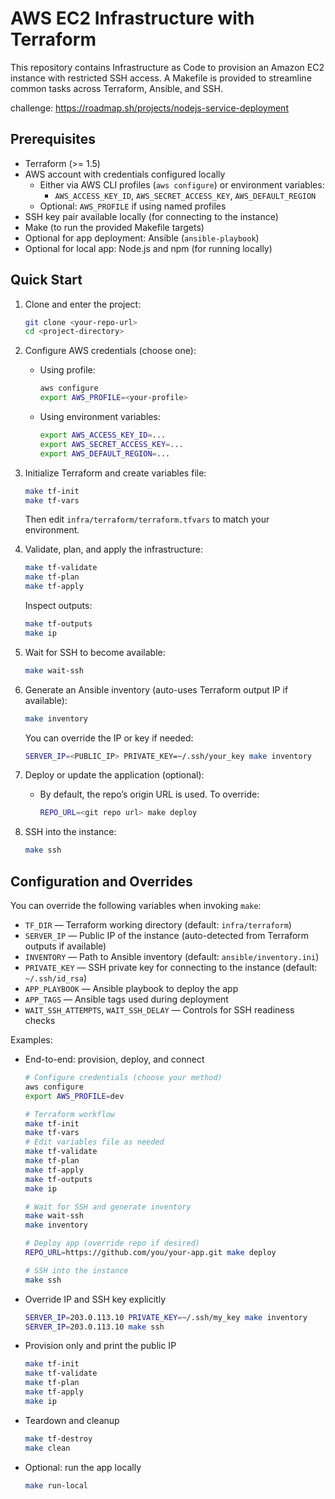 # AWS EC2 Infrastructure with Terraform

This repository contains Infrastructure as Code to provision an Amazon EC2 instance with restricted SSH access. A Makefile is provided to streamline common tasks across Terraform, Ansible, and SSH.

challenge: https://roadmap.sh/projects/nodejs-service-deployment

## Prerequisites

- Terraform (>= 1.5)
- AWS account with credentials configured locally
  - Either via AWS CLI profiles (`aws configure`) or environment variables:
    - `AWS_ACCESS_KEY_ID`, `AWS_SECRET_ACCESS_KEY`, `AWS_DEFAULT_REGION`
  - Optional: `AWS_PROFILE` if using named profiles
- SSH key pair available locally (for connecting to the instance)
- Make (to run the provided Makefile targets)
- Optional for app deployment: Ansible (`ansible-playbook`)
- Optional for local app: Node.js and npm (for running locally)

## Quick Start

1) Clone and enter the project:
   ```bash
   git clone <your-repo-url>
   cd <project-directory>
   ```

2) Configure AWS credentials (choose one):
   - Using profile:
     ```bash
     aws configure
     export AWS_PROFILE=<your-profile>
     ```
   - Using environment variables:
     ```bash
     export AWS_ACCESS_KEY_ID=...
     export AWS_SECRET_ACCESS_KEY=...
     export AWS_DEFAULT_REGION=...
     ```

3) Initialize Terraform and create variables file:
   ```bash
   make tf-init
   make tf-vars
   ```
   Then edit `infra/terraform/terraform.tfvars` to match your environment.

4) Validate, plan, and apply the infrastructure:
   ```bash
   make tf-validate
   make tf-plan
   make tf-apply
   ```
   Inspect outputs:
   ```bash
   make tf-outputs
   make ip
   ```

5) Wait for SSH to become available:
   ```bash
   make wait-ssh
   ```

6) Generate an Ansible inventory (auto-uses Terraform output IP if available):
   ```bash
   make inventory
   ```
   You can override the IP or key if needed:
   ```bash
   SERVER_IP=<PUBLIC_IP> PRIVATE_KEY=~/.ssh/your_key make inventory
   ```

7) Deploy or update the application (optional):
   - By default, the repo’s origin URL is used. To override:
     ```bash
     REPO_URL=<git repo url> make deploy
     ```

8) SSH into the instance:
   ```bash
   make ssh
   ```

## Configuration and Overrides

You can override the following variables when invoking `make`:
- `TF_DIR` — Terraform working directory (default: `infra/terraform`)
- `SERVER_IP` — Public IP of the instance (auto-detected from Terraform outputs if available)
- `INVENTORY` — Path to Ansible inventory (default: `ansible/inventory.ini`)
- `PRIVATE_KEY` — SSH private key for connecting to the instance (default: `~/.ssh/id_rsa`)
- `APP_PLAYBOOK` — Ansible playbook to deploy the app
- `APP_TAGS` — Ansible tags used during deployment
- `WAIT_SSH_ATTEMPTS`, `WAIT_SSH_DELAY` — Controls for SSH readiness checks

Examples:

- End-to-end: provision, deploy, and connect
  ```bash
  # Configure credentials (choose your method)
  aws configure
  export AWS_PROFILE=dev

  # Terraform workflow
  make tf-init
  make tf-vars
  # Edit variables file as needed
  make tf-validate
  make tf-plan
  make tf-apply
  make tf-outputs
  make ip

  # Wait for SSH and generate inventory
  make wait-ssh
  make inventory

  # Deploy app (override repo if desired)
  REPO_URL=https://github.com/you/your-app.git make deploy

  # SSH into the instance
  make ssh
  ```

- Override IP and SSH key explicitly
  ```bash
  SERVER_IP=203.0.113.10 PRIVATE_KEY=~/.ssh/my_key make inventory
  SERVER_IP=203.0.113.10 make ssh
  ```

- Provision only and print the public IP
  ```bash
  make tf-init
  make tf-validate
  make tf-plan
  make tf-apply
  make ip
  ```

- Teardown and cleanup
  ```bash
  make tf-destroy
  make clean
  ```

- Optional: run the app locally
  ```bash
  make run-local
  ```
